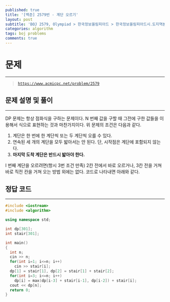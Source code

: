 ```yaml
---
published: true
title: '[백준] 2579번 - 계단 오르기'
layout: post
subtitle: 'BOJ 2579, Olympiad > 한국정보올림피아드 > 한국정보올림피아드시․도지역본선 > 지역본선 2006 > 초등부 4번'
categories: algorithm
tags: boj problems
comments: true
---
```

# **문제**
---
> [`https://www.acmicpc.net/problem/2579`](https://www.acmicpc.net/problem/2579)

## **문제 설명 및 풀이**
---
DP 문제는 항상 점화식을 구하는 문제이다. N 번째 값을 구할 때 그전에 구한 값들을 이용해서 식으로 표현하는 것과 마찬가지이다.
위 문제의 조건은 다음과 같다.
1. 계단은 한 번에 한 계단씩 또는 두 계단씩 오를 수 있다.
2. 연속된 세 개의 계단을 모두 밟아서는 안 된다. 단, 시작점은 계단에 포함되지 않는다.
3. **마지막 도착 계단은 반드시 밟아야 한다.**  

I 번째 계단을 오르려면(항시 3번 조건 만족) 2칸 전에서 바로 오르거나, 3칸 전을 거쳐 바로 직전 칸을 거쳐 오는 방법 외에는 없다.
코드로 나타내면 아래와 같다.

## **정답 코드**
---

```c++
#include <iostream>
#include <algorithm>

using namespace std;

int dp[301];
int stair[301];

int main()
{
  int n;
  cin >> n;
  for(int i=1; i<=n; i++)
    cin >> stair[i];
  dp[1] = stair[1], dp[2] = stair[1] + stair[2];
  for(int i=3; i<=n; i++)
    dp[i] = max(dp[i-3] + stair[i-1], dp[i-2]) + stair[i];
  cout << dp[n];
  return 0;
}
```
